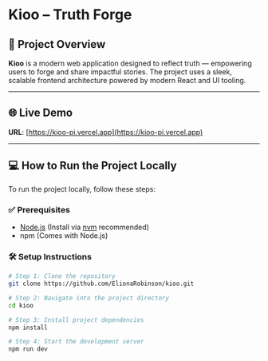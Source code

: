 # Kioo – Truth Forge

## 📌 Project Overview

**Kioo** is a modern web application designed to reflect truth — empowering users to forge and share impactful stories. The project uses a sleek, scalable frontend architecture powered by modern React and UI tooling.

---

## 🌐 Live Demo

**URL**: [https://kioo-pi.vercel.app](https://kioo-pi.vercel.app)

---

## 💻 How to Run the Project Locally

To run the project locally, follow these steps:

### ✅ Prerequisites
- [Node.js](https://nodejs.org/) (Install via [nvm](https://github.com/nvm-sh/nvm) recommended)
- npm (Comes with Node.js)

### 🛠️ Setup Instructions

```bash
# Step 1: Clone the repository
git clone https://github.com/ElionaRobinson/kioo.git

# Step 2: Navigate into the project directory
cd kioo

# Step 3: Install project dependencies
npm install

# Step 4: Start the development server
npm run dev
